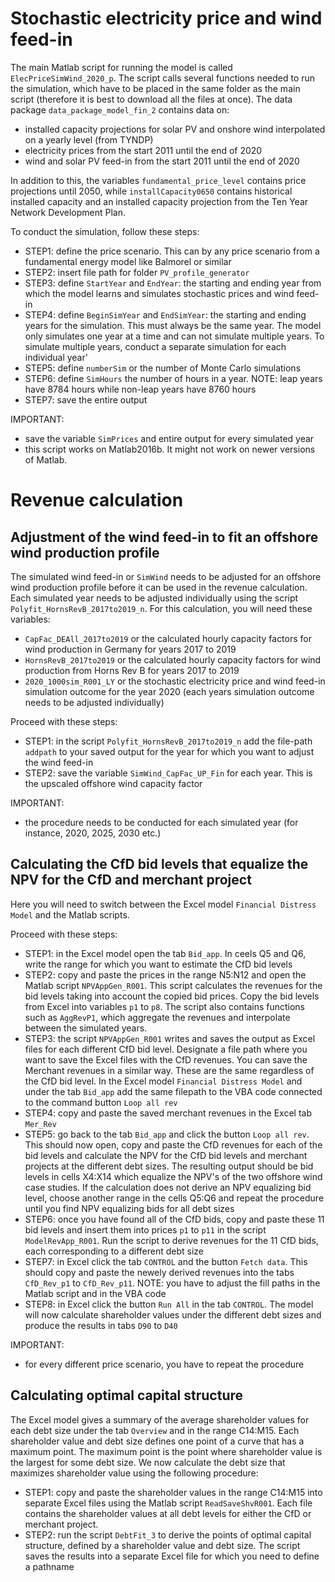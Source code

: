 # Stochastic electricity price and wind feed-in 
The main Matlab script for running the model is called `ElecPriceSimWind_2020_p`. The script calls several functions needed to run the simulation, which have to be placed in the same folder as the main script (therefore it is best to download all the files at once). The data package `data_package_model_fin_2` contains data on: 
- installed capacity projections for solar PV and onshore wind interpolated on a yearly level (from TYNDP) 
- electricity prices from the start 2011 until the end of 2020 
- wind and solar PV feed-in from the start 2011 until the end of 2020 

In addition to this, the variables `fundamental_price_level` contains price projections until 2050, while `installCapacity0650` contains historical installed capacity and an installed capacity projection from the Ten Year Network Development Plan.

To conduct the simulation, follow these steps: 
- STEP1: define the price scenario. This can by any price scenario from a fundamental energy model like Balmorel or similar
- STEP2: insert file path for folder `PV_profile_generator`
- STEP3: define `StartYear` and `EndYear`: the starting and ending year from which the model learns and simulates stochastic prices and wind feed-in
- STEP4: define `BeginSimYear` and `EndSimYear`: the starting and ending years for the simulation. This must always be the same year. The model only simulates one year at a time and can not simulate multiple years. To simulate multiple years, conduct a separate simulation for each individual year'
- STEP5: define `numberSim` or the number of Monte Carlo simulations
- STEP6: define `SimHours` the number of hours in a year. NOTE: leap years have 8784 hours while non-leap years have 8760 hours 
- STEP7: save the entire output 

IMPORTANT: 
- save the variable `SimPrices` and entire output for every simulated year
- this script works on Matlab2016b. It might not work on newer versions of Matlab. 

# Revenue calculation

## Adjustment of the wind feed-in to fit an offshore wind production profile
The simulated wind feed-in or `SimWind` needs to be adjusted for an offshore wind production profile before it can be used in the revenue calculation. Each simulated year needs to be adjusted individually using the script `Polyfit_HornsRevB_2017to2019_n`. For this calculation, you will need these variables:  
- `CapFac_DEAll_2017to2019` or the calculated hourly capacity factors for wind production in Germany for years 2017 to 2019
- `HornsRevB_2017to2019` or the calculated hourly capacity factors for wind production from Horns Rev B for years 2017 to 2019
- `2020_1000sim_R001_LY` or the stochastic electricity price and wind feed-in simulation outcome for the year 2020 (each years simulation outcome needs to be adjusted individually) 

Proceed with these steps: 
- STEP1: in the script `Polyfit_HornsRevB_2017to2019_n` add the file-path `addpath` to your saved output for the year for which you want to adjust the wind feed-in
- STEP2: save the variable `SimWind_CapFac_UP_Fin` for each year. This is the upscaled offshore wind capacity factor

IMPORTANT: 
- the procedure needs to be conducted for each simulated year (for instance, 2020, 2025, 2030 etc.) 

## Calculating the CfD bid levels that equalize the NPV for the CfD and merchant project

Here you will need to switch between the Excel model `Financial Distress Model` and the Matlab scripts. 

Proceed with these steps: 
- STEP1: in the Excel model open the tab `Bid_app`. In ceels Q5 and Q6, write the range for which you want to estimate the CfD bid levels
- STEP2: copy and paste the prices in the range N5:N12 and open the Matlab script `NPVAppGen_R001`. This script calculates the revenues for the bid levels taking into account the copied bid prices. Copy the bid levels from Excel into variables `p1` to `p8`. The script also contains functions such as `AggRevP1`, which aggregate the revenues and interpolate between the simulated years. 
- STEP3: the script `NPVAppGen_R001` writes and saves the output as Excel files for each different CfD bid level. Designate a file path where you want to save the Excel files with the CfD revenues. You can save the Merchant revenues in a similar way. These are the same regardless of the CfD bid level. In the Excel model `Financial Distress Model` and under the tab `Bid_app` add the same filepath to the VBA code connected to the command button `Loop all rev`
- STEP4: copy and paste the saved merchant revenues in the Excel tab `Mer_Rev`
- STEP5: go back to the tab `Bid_app` and click the button `Loop all rev`. This should now open, copy and paste the CfD revenues for each of the bid levels and calculate the NPV for the CfD bid levels and merchant projects at the different debt sizes. The resulting output should be bid levels in cells X4:X14 which equalize the NPV's of the two offshore wind case studies. If the calculation does not derive an NPV equalizing bid level, choose another range in the cells Q5:Q6 and repeat the procedure until you find NPV equalizing bids for all debt sizes
- STEP6: once you have found all of the CfD bids, copy and paste these 11 bid levels and insert them into prices `p1` to `p11` in the script `ModelRevApp_R001`. Run the script to derive revenues for the 11 CfD bids, each corresponding to a different debt size
- STEP7: in Excel click the tab `CONTROL` and the button `Fetch data`. This should copy and paste the newely derived revenues into the tabs` CfD_Rev_p1` to `CfD_Rev_p11`. NOTE: you have to adjust the fill paths in the Matlab script and in the VBA code
- STEP8: in Excel click the button `Run All` in the tab `CONTROL`. The model will now calculate shareholder values under the different debt sizes and produce the results in tabs `D90` to `D40`

IMPORTANT: 
- for every different price scenario, you have to repeat the procedure

## Calculating optimal capital structure
The Excel model gives a summary of the average shareholder values for each debt size under the tab `Overview` and in the range C14:M15. Each shareholder value and debt size defines one point of a curve that has a maximum point. The maximum point is the point where shareholder value is the largest for some debt size. We now calculate the debt size that maximizes shareholder value using the following procedure: 

- STEP1: copy and paste the shareholder values in the range C14:M15 into separate Excel files using the Matlab script `ReadSaveShvR001`. Each file contains the shareholder values at all debt levels for either the CfD or merchant project. 
- STEP2: run the script `DebtFit_3` to derive the points of optimal capital structure, defined by a shareholder value and debt size. The script saves the results into a separate Excel file for which you need to define a pathname

